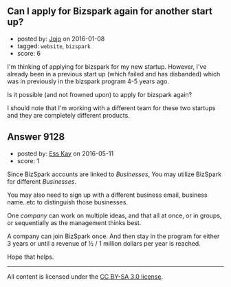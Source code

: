 ## Can I apply for Bizspark again for another start up?

- posted by: [Jojo](https://stackexchange.com/users/7593271/jojo) on 2016-01-08
- tagged: `website`, `bizspark`
- score: 6

<p>I'm thinking of applying for bizspark for my new startup. However, I've already been in a previous start up (which failed and has disbanded) which was in previously in the bizspark program 4-5 years ago.</p>

<p>Is it possible (and not frowned upon) to apply for bizspark again?</p>

<p>I should note that I'm working with a different team for these two startups and they are completely different products.</p>



## Answer 9128

- posted by: [Ess Kay](https://stackexchange.com/users/2619138/ess-kay) on 2016-05-11
- score: 1

<p>Since BizSpark accounts are linked to <em>Businesses</em>, 
You may utilize BizSpark for different <em>Businesses</em>. </p>

<p>You may also need to sign up with a different business email, business name..etc to distinguish those businesses.</p>

<p>One <em>company</em> can work on multiple ideas, and that all at once, or in groups, or sequentially as the management thinks best.</p>

<p>A company can join BizSpark once. And then stay in the program for either 3 years or until a revenue of ½ / 1 million dollars per year is reached.</p>

<p>Hope that helps.</p>




---

All content is licensed under the [CC BY-SA 3.0 license](https://creativecommons.org/licenses/by-sa/3.0/).
